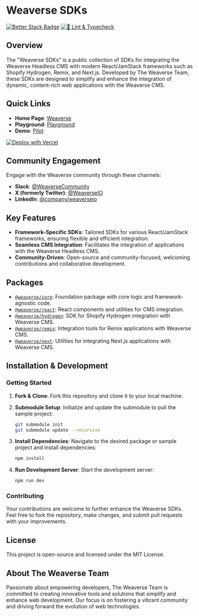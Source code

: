 # Weaverse SDKs

[![Better Stack Badge](https://uptime.betterstack.com/status-badges/v1/monitor/vif3.svg)](https://wvse.cc/weaverse-status)
[![🚀 Lint & Typecheck](https://github.com/Weaverse/weaverse/actions/workflows/check.yml/badge.svg)](https://github.com/Weaverse/weaverse/actions/workflows/check.yml)

## Overview

The "Weaverse SDKs" is a public collection of SDKs for integrating the Weaverse Headless CMS with modern React/JamStack
frameworks such as Shopify Hydrogen, Remix, and Next.js. Developed by The Weaverse Team, these SDKs are designed to
simplify and enhance the integration of dynamic, content-rich web applications with the Weaverse CMS.

## Quick Links

- **Home Page**: [Weaverse](https://weaverse.io)
- **Playground**: [Playground](https://playground.weaverse.io)
- **Demo**: [Pilot](https://github.com/weaverse/pilot)

[![Deploy with Vercel](https://vercel.com/button)](https://wvse.cc/deploy-pilot-to-vercel)

## Community Engagement

Engage with the Weaverse community through these channels:

- **Slack**: [@WeaverseCommunity](https://wvse.cc/weaverse-slack)
- **X (formerly Twitter)**: [@WeaverseIO](https://wvse.cc/weaverse-twitter)
- **LinkedIn**: [@company/weaverseio](https://wvse.cc/weaverse-linkedin)

## Key Features

- **Framework-Specific SDKs**: Tailored SDKs for various React/JamStack frameworks, ensuring flexible and efficient
  integration.
- **Seamless CMS Integration**: Facilitates the integration of applications with the Weaverse Headless CMS.
- **Community-Driven**: Open-source and community-focused, welcoming contributions and collaborative development.

## Packages

- [`@weaverse/core`](https://github.com/Weaverse/weaverse/tree/main/packages/core): Foundation package with core logic
  and framework-agnostic code.
- [`@weaverse/react`](https://github.com/Weaverse/weaverse/tree/main/packages/react): React components and utilities for
  CMS integration.
- [`@weaverse/hydrogen`](https://github.com/Weaverse/weaverse/tree/main/packages/hydrogen): SDK for Shopify Hydrogen
  integration with Weaverse CMS.
- [`@weaverse/remix`](https://github.com/Weaverse/weaverse/tree/main/packages/remix): Integration tools for Remix
  applications with Weaverse CMS.
- [`@weaverse/next`](https://github.com/Weaverse/weaverse/tree/main/packages/next): Utilities for integrating Next.js
  applications with Weaverse CMS.

## Installation & Development

### Getting Started

1. **Fork & Clone**: Fork this repository and clone it to your local machine.

2. **Submodule Setup**: Initialize and update the submodule to pull the sample project:

   ```bash
   git submodule init
   git submodule update --recursive
   ```

3. **Install Dependencies**: Navigate to the desired package or sample project and install dependencies:

   ```bash
   npm install
   ```

4. **Run Development Server**: Start the development server:
   ```bash
   npm run dev
   ```

### Contributing

Your contributions are welcome to further enhance the Weaverse SDKs. Feel free to fork the repository, make changes, and
submit pull requests with your improvements.

## License

This project is open-source and licensed under the MIT License.

## About The Weaverse Team

Passionate about empowering developers, The Weaverse Team is committed to creating innovative tools and solutions that
simplify and enhance web development. Our focus is on fostering a vibrant community and driving forward the evolution of
web technologies.
